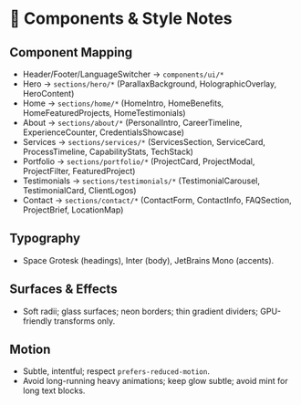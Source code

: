 # 🎨 Components & Style Notes

## Component Mapping
- Header/Footer/LanguageSwitcher → `components/ui/*`
- Hero → `sections/hero/*` (ParallaxBackground, HolographicOverlay, HeroContent)
- Home → `sections/home/*` (HomeIntro, HomeBenefits, HomeFeaturedProjects, HomeTestimonials)
- About → `sections/about/*` (PersonalIntro, CareerTimeline, ExperienceCounter, CredentialsShowcase)
- Services → `sections/services/*` (ServicesSection, ServiceCard, ProcessTimeline, CapabilityStats, TechStack)
- Portfolio → `sections/portfolio/*` (ProjectCard, ProjectModal, ProjectFilter, FeaturedProject)
- Testimonials → `sections/testimonials/*` (TestimonialCarousel, TestimonialCard, ClientLogos)
- Contact → `sections/contact/*` (ContactForm, ContactInfo, FAQSection, ProjectBrief, LocationMap)

## Typography
- Space Grotesk (headings), Inter (body), JetBrains Mono (accents).

## Surfaces & Effects
- Soft radii; glass surfaces; neon borders; thin gradient dividers; GPU-friendly transforms only.

## Motion
- Subtle, intentful; respect `prefers-reduced-motion`.
- Avoid long-running heavy animations; keep glow subtle; avoid mint for long text blocks.
